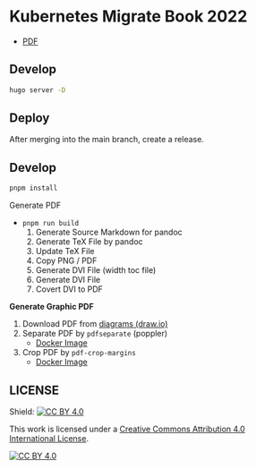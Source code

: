 # Kubernetes Migrate Book 2022

* [PDF](https://github.com/dwango/nicolive-kubernetes-migration-handbook-2022/raw/main/tex-workspace/article.pdf)

## Develop

```bash
hugo server -D
```

## Deploy

After merging into the main branch, create a release.

## Develop

```bash
pnpm install
```

Generate PDF

* `pnpm run build`
  1. Generate Source Markdown for pandoc
  2. Generate TeX File by pandoc
  3. Update TeX File
  4. Copy PNG / PDF
  5. Generate DVI File (width toc file)
  6. Generate DVI File
  7. Covert DVI to PDF

**Generate Graphic PDF**

1. Download PDF from [diagrams (draw.io)](https://app.diagrams.net/)
2. Separate PDF by `pdfseparate` (poppler)
   * [Docker Image](https://hub.docker.com/r/minidocks/poppler)
3. Crop PDF by `pdf-crop-margins`
   * [Docker Image](https://github.com/Himenon/pdfCropMargins-docker/pkgs/container/pdf-crop-margins)

## LICENSE

Shield: [![CC BY 4.0][cc-by-shield]][cc-by]

This work is licensed under a
[Creative Commons Attribution 4.0 International License][cc-by].

[![CC BY 4.0][cc-by-image]][cc-by]

[cc-by]: http://creativecommons.org/licenses/by/4.0/
[cc-by-image]: https://i.creativecommons.org/l/by/4.0/88x31.png
[cc-by-shield]: https://img.shields.io/badge/License-CC%20BY%204.0-lightgrey.svg

